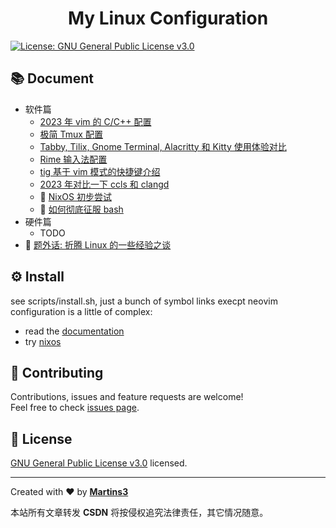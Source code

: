 <h1 align="center">My Linux Configuration</h1>
<p>
  <a href="https://www.gnu.org/licenses/gpl-3.0.en.html" target="_blank">
    <img alt="License: GNU General Public License v3.0" src="https://img.shields.io/badge/License-GNU General Public License v3.0-yellow.svg" />
  </a>
</p>

## 📚 Document

* 软件篇
  * [2023 年 vim 的 C/C++ 配置](./docs/nvim.md)
  * [极简 Tmux 配置](./docs/tmux.md)
  * [Tabby, Tilix, Gnome Terminal, Alacritty 和 Kitty 使用体验对比](./docs/terminals.md)
  * [Rime 输入法配置](./docs/rime.md)
  * [tig 基于 vim 模式的快捷键介绍](./docs/tig.md)
  * [2023 年对比一下 ccls 和 clangd](./docs/ccls-vs-clangd.md)
  *  🚧 [NixOS 初步尝试](./docs/nix.md)
  *  🚧 [如何彻底征服 bash](./shell/bash.md)
* 硬件篇
  * TODO
*  🚧 [题外话: 折腾 Linux 的一些经验之谈](./docs/why.md)


## ⚙ Install
see scripts/install.sh, just a bunch of symbol links execpt neovim configuration is a little of complex:
  - read the [documentation](./docs/nvim.md)
  - try [nixos](./docs/nix.md)

## 🤝 Contributing

Contributions, issues and feature requests are welcome!<br />Feel free to check [issues page](https://github.com/Martins3/My-Linux-config/issues).

## 📝 License

[GNU General Public License v3.0](https://www.gnu.org/licenses/gpl-3.0.en.html) licensed.

***
Created with ❤️ by [**Martins3**](https://martins3.github.io/)

<script src="https://giscus.app/client.js"
        data-repo="Martins3/My-Linux-Config"
        data-repo-id="MDEwOlJlcG9zaXRvcnkyMTUwMDkyMDU="
        data-category="General"
        data-category-id="MDE4OkRpc2N1c3Npb25DYXRlZ29yeTMyODc0NjA5"
        data-mapping="pathname"
        data-reactions-enabled="1"
        data-emit-metadata="0"
        data-input-position="bottom"
        data-theme="light"
        data-lang="en"
        crossorigin="anonymous"
        async>
</script>

本站所有文章转发 **CSDN** 将按侵权追究法律责任，其它情况随意。
